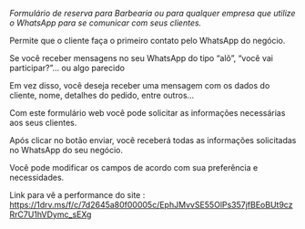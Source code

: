 _Formulário de reserva para Barbearia ou para qualquer empresa que utilize o WhatsApp para se comunicar com seus clientes._

Permite que o cliente faça o primeiro contato pelo WhatsApp do negócio.

Se você receber mensagens no seu WhatsApp do tipo “alô”, “você vai participar?”... ou algo parecido

Em vez disso, você deseja receber uma mensagem com os dados do cliente, nome, detalhes do pedido, entre outros...

Com este formulário web você pode solicitar as informações necessárias aos seus clientes.

Após clicar no botão enviar, você receberá todas as informações solicitadas no WhatsApp do seu negócio.

Você pode modificar os campos de acordo com sua preferência e necessidades.

Link para vê a performance do site : https://1drv.ms/f/c/7d2645a80f00005c/EphJMvvSE55OlPs357jfBEoBUt9czRrC7U1hVDymc_sEXg
